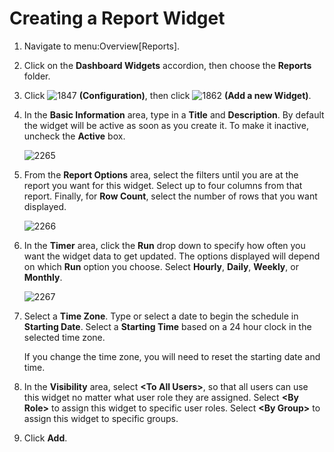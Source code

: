 # Creating a Report Widget

1.  Navigate to menu:Overview\[Reports\].

2.  Click on the **Dashboard Widgets** accordion, then choose the
    **Reports** folder.

3.  Click ![1847](1847.png) **(Configuration)**, then click
    ![1862](1862.png) **(Add a new Widget)**.

4.  In the **Basic Information** area, type in a **Title** and
    **Description**. By default the widget will be active as soon as you
    create it. To make it inactive, uncheck the **Active** box.
    
    ![2265](2265.png)

5.  From the **Report Options** area, select the filters until you are
    at the report you want for this widget. Select up to four columns
    from that report. Finally, for **Row Count**, select the number of
    rows that you want displayed.
    
    ![2266](2266.png)

6.  In the **Timer** area, click the **Run** drop down to specify how
    often you want the widget data to get updated. The options displayed
    will depend on which **Run** option you choose. Select **Hourly**,
    **Daily**, **Weekly**, or **Monthly**.
    
    ![2267](2267.png)

7.  Select a **Time Zone**. Type or select a date to begin the schedule
    in **Starting Date**. Select a **Starting Time** based on a 24 hour
    clock in the selected time zone.
    
    <div class="note">
    
    If you change the time zone, you will need to reset the starting
    date and time.
    
    </div>

8.  In the **Visibility** area, select **\<To All Users\>**, so that all
    users can use this widget no matter what user role they are
    assigned. Select **\<By Role\>** to assign this widget to specific
    user roles. Select **\<By Group\>** to assign this widget to
    specific groups.

9.  Click **Add**.
